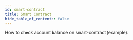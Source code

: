 ```yaml
---
id: smart-contract
title: Smart Contract
hide_table_of_contents: false
---
```


How to check account balance on smart-contract (example).